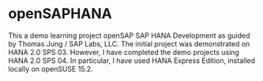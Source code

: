 # openSAPHANA
This a demo learning project openSAP SAP HANA Development as guided by Thomas Jung / SAP Labs, LLC.
The initial project was demonstrated on HANA 2.0 SPS 03. 
However, I have completed the demo projects using HANA 2.0 SPS 04. 
In particular, I have used HANA Express Edition, installed locally on openSUSE 15.2.
